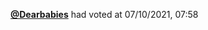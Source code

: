  <a href=https://github.com/Dearbabies><strong>@Dearbabies</strong></a>  had voted  at 07/10/2021, 07:58 
